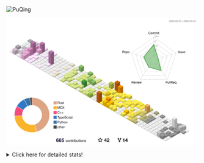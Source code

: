![PuQing](https://user-images.githubusercontent.com/27223114/171565019-9a56fae6-b08b-421f-99db-7e830da42371.png)

![](./profile-3d-contrib/profile-season-animate.svg)

<details>
<summary>Click here for detailed stats!</summary>

<!--START_SECTION:waka-->
![Lines of code](https://img.shields.io/badge/From%20Hello%20World%20I%27ve%20Written-1.8%20million%20lines%20of%20code-blue)

**🐱 My GitHub Data** 

> 📦 432.3 kB Used in GitHub's Storage 
 > 
> 🏆 89 Contributions in the Year 2025
 > 
> 🚫 Not Opted to Hire
 > 
> 📜 40 Public Repositories 
 > 
> 🔑 33 Private Repositories 
 > 
**I'm an Early 🐤** 

```text
🌞 Morning                833 commits         ██░░░░░░░░░░░░░░░░░░░░░░░   08.84 % 
🌆 Daytime                4236 commits        ███████████░░░░░░░░░░░░░░   44.96 % 
🌃 Evening                2155 commits        ██████░░░░░░░░░░░░░░░░░░░   22.87 % 
🌙 Night                  2198 commits        ██████░░░░░░░░░░░░░░░░░░░   23.33 % 
```


📊 **This Week I Spent My Time On** 

```text
💬 Programming Languages: 
Python                   8 hrs 10 mins       ██████░░░░░░░░░░░░░░░░░░░   24.45 % 
C++                      7 hrs 42 mins       ██████░░░░░░░░░░░░░░░░░░░   23.04 % 
CLI                      6 hrs 51 mins       █████░░░░░░░░░░░░░░░░░░░░   20.52 % 
Reading Paper            2 hrs 53 mins       ██░░░░░░░░░░░░░░░░░░░░░░░   08.65 % 
Other                    2 hrs 42 mins       ██░░░░░░░░░░░░░░░░░░░░░░░   08.09 % 

🔥 Editors: 
VS Code                  18 hrs 25 mins      ██████████████░░░░░░░░░░░   55.05 % 
Ghostty                  6 hrs 51 mins       █████░░░░░░░░░░░░░░░░░░░░   20.52 % 
Zotero                   2 hrs 53 mins       ██░░░░░░░░░░░░░░░░░░░░░░░   08.65 % 
Telegram                 2 hrs 31 mins       ██░░░░░░░░░░░░░░░░░░░░░░░   07.56 % 
NetEaseMusic             2 hrs 17 mins       ██░░░░░░░░░░░░░░░░░░░░░░░   06.83 % 

💻 Operating System: 
Mac                      15 hrs 2 mins       ███████████░░░░░░░░░░░░░░   44.95 % 
Linux                    9 hrs 50 mins       ███████░░░░░░░░░░░░░░░░░░   29.44 % 
WSL                      8 hrs 34 mins       ██████░░░░░░░░░░░░░░░░░░░   25.62 % 
```


<!--END_SECTION:waka-->
</details>
